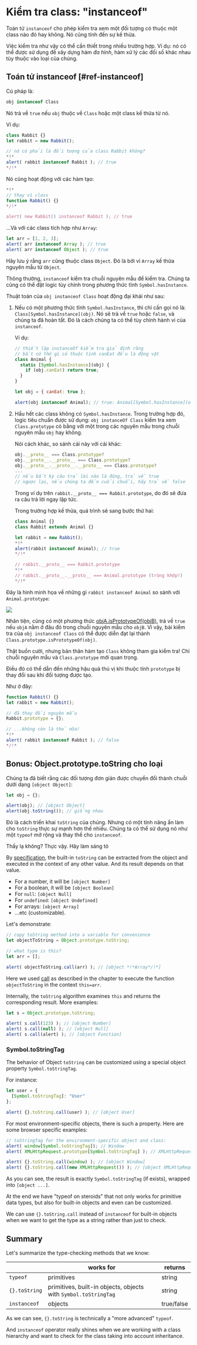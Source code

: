 # Kiểm tra class: "instanceof"

Toán tử `instanceof` cho phép kiểm tra xem một đối tượng có thuộc một class nào đó hay không. Nó cũng tính đến sự kế thừa.

Việc kiểm tra như vậy có thể cần thiết trong nhiều trường hợp. Ví dụ: nó có thể được sử dụng để xây dựng hàm *đa hình*, hàm xử lý các đối số khác nhau tùy thuộc vào loại của chúng.

## Toán tử instanceof [#ref-instanceof]

Cú pháp là:
```js
obj instanceof Class
```

Nó trả về `true` nếu `obj` thuộc về `Class` hoặc một class kế thừa từ nó.

Ví dụ:

```js run
class Rabbit {}
let rabbit = new Rabbit();

// nó có phải là đối tượng của class Rabbit không?
*!*
alert( rabbit instanceof Rabbit ); // true
*/!*
```

Nó cũng hoạt động với các hàm tạo:

```js run
*!*
// thay vì class
function Rabbit() {}
*/!*

alert( new Rabbit() instanceof Rabbit ); // true
```

...Và với các class tích hợp như `Array`:

```js run
let arr = [1, 2, 3];
alert( arr instanceof Array ); // true
alert( arr instanceof Object ); // true
```

Hãy lưu ý rằng `arr` cũng thuộc class `Object`. Đó là bởi vì `Array` kế thừa nguyên mẫu từ `Object`.

Thông thường, `instanceof` kiểm tra chuỗi nguyên mẫu để kiểm tra. Chúng ta cũng có thể đặt logic tùy chỉnh trong phương thức tĩnh `Symbol.hasInstance`.

Thuật toán của `obj instanceof Class` hoạt động đại khái như sau:

1. Nếu có một phương thức tĩnh `Symbol.hasInstance`, thì chỉ cần gọi nó là: `Class[Symbol.hasInstance](obj)`. Nó sẽ trả về `true` hoặc `false`, và chúng ta đã hoàn tất. Đó là cách chúng ta có thể tùy chỉnh hành vi của `instanceof`.

    Ví dụ:

    ```js run
    // thiết lập instanceOf kiểm tra giả định rằng
    // bất cứ thứ gì có thuộc tính canEat đều là động vật
    class Animal {
      static [Symbol.hasInstance](obj) {
        if (obj.canEat) return true;
      }
    }

    let obj = { canEat: true };

    alert(obj instanceof Animal); // true: Animal[Symbol.hasInstance](obj) được gọi
    ```

2. Hầu hết các class không có `Symbol.hasInstance`. Trong trường hợp đó, logic tiêu chuẩn được sử dụng: `obj instanceOf Class` kiểm tra xem `Class.prototype` có bằng với một trong các nguyên mẫu trong chuỗi nguyên mẫu `obj` hay không.

    Nói cách khác, so sánh cái này với cái khác:
    ```js
    obj.__proto__ === Class.prototype?
    obj.__proto__.__proto__ === Class.prototype?
    obj.__proto__.__proto__.__proto__ === Class.prototype?
    ...
    // nếu bất kỳ câu trả lời nào là đúng, trả về true
    // ngược lại, nếu chúng ta đến cuối chuỗi, hãy trả về false
    ```

    Trong ví dụ trên `rabbit.__proto__ === Rabbit.prototype`, do đó sẽ đưa ra câu trả lời ngay lập tức.

    Trong trường hợp kế thừa, quá trình sẽ sang bước thứ hai:

    ```js run
    class Animal {}
    class Rabbit extends Animal {}

    let rabbit = new Rabbit();
    *!*
    alert(rabbit instanceof Animal); // true
    */!*

    // rabbit.__proto__ === Rabbit.prototype
    *!*
    // rabbit.__proto__.__proto__ === Animal.prototype (trùng khớp!)
    */!*
    ```

Đây là hình minh họa về những gì `rabbit instanceof Animal` so sánh với `Animal.prototype`:

![](instanceof.svg)

Nhân tiện, cũng có một phương thức [objA.isPrototypeOf(objB)](mdn:js/object/isPrototypeOf), trả về `true` nếu `objA` nằm ở đâu đó trong chuỗi nguyên mẫu cho `objB`. Vì vậy, bài kiểm tra của `obj instanceof Class` có thể được diễn đạt lại thành `Class.prototype.isPrototypeOf(obj)`.

Thật buồn cười, nhưng bản thân hàm tạo `Class` không tham gia kiểm tra! Chỉ chuỗi nguyên mẫu và `Class.prototype` mới quan trọng.

Điều đó có thể dẫn đến những hậu quả thú vị khi thuộc tính `prototype` bị thay đổi sau khi đối tượng được tạo.

Như ở đây:

```js run
function Rabbit() {}
let rabbit = new Rabbit();

// đã thay đổi nguyên mẫu
Rabbit.prototype = {};

// ...không còn là thỏ nữa!
*!*
alert( rabbit instanceof Rabbit ); // false
*/!*
```

## Bonus: Object.prototype.toString cho loại

Chúng ta đã biết rằng các đối tượng đơn giản được chuyển đổi thành chuỗi dưới dạng `[object Object]`:

```js run
let obj = {};

alert(obj); // [object Object]
alert(obj.toString()); // giống nhau
```

Đó là cách triển khai `toString` của chúng. Nhưng có một tính năng ẩn làm cho `toString` thực sự mạnh hơn thế nhiều. Chúng ta có thể sử dụng nó như một `typeof` mở rộng và thay thế cho `instanceof`.

Thấy lạ không? Thực vậy. Hãy làm sáng tỏ

By [specification](https://tc39.github.io/ecma262/#sec-object.prototype.tostring), the built-in `toString` can be extracted from the object and executed in the context of any other value. And its result depends on that value.

- For a number, it will be `[object Number]`
- For a boolean, it will be `[object Boolean]`
- For `null`: `[object Null]`
- For `undefined`: `[object Undefined]`
- For arrays: `[object Array]`
- ...etc (customizable).

Let's demonstrate:

```js run
// copy toString method into a variable for convenience
let objectToString = Object.prototype.toString;

// what type is this?
let arr = [];

alert( objectToString.call(arr) ); // [object *!*Array*/!*]
```

Here we used [call](mdn:js/function/call) as described in the chapter [](info:call-apply-decorators) to execute the function `objectToString` in the context `this=arr`.

Internally, the `toString` algorithm examines `this` and returns the corresponding result. More examples:

```js run
let s = Object.prototype.toString;

alert( s.call(123) ); // [object Number]
alert( s.call(null) ); // [object Null]
alert( s.call(alert) ); // [object Function]
```

### Symbol.toStringTag

The behavior of Object `toString` can be customized using a special object property `Symbol.toStringTag`.

For instance:

```js run
let user = {
  [Symbol.toStringTag]: "User"
};

alert( {}.toString.call(user) ); // [object User]
```

For most environment-specific objects, there is such a property. Here are some browser specific examples:

```js run
// toStringTag for the environment-specific object and class:
alert( window[Symbol.toStringTag]); // Window
alert( XMLHttpRequest.prototype[Symbol.toStringTag] ); // XMLHttpRequest

alert( {}.toString.call(window) ); // [object Window]
alert( {}.toString.call(new XMLHttpRequest()) ); // [object XMLHttpRequest]
```

As you can see, the result is exactly `Symbol.toStringTag` (if exists), wrapped into `[object ...]`.

At the end we have "typeof on steroids" that not only works for primitive data types, but also for built-in objects and even can be customized.

We can use `{}.toString.call` instead of `instanceof` for built-in objects when we want to get the type as a string rather than just to check.

## Summary

Let's summarize the type-checking methods that we know:

|               | works for   |  returns      |
|---------------|-------------|---------------|
| `typeof`      | primitives  |  string       |
| `{}.toString` | primitives, built-in objects, objects with `Symbol.toStringTag`   |       string |
| `instanceof`  | objects     |  true/false   |

As we can see, `{}.toString` is technically a "more advanced" `typeof`.

And `instanceof` operator really shines when we are working with a class hierarchy and want to check for the class taking into account inheritance.
